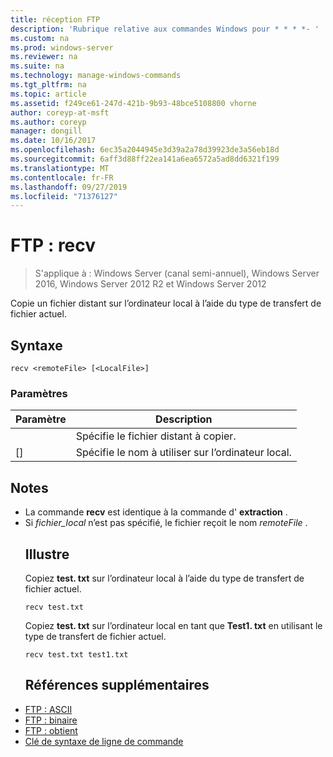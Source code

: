 ```yaml
---
title: réception FTP
description: 'Rubrique relative aux commandes Windows pour * * * *- '
ms.custom: na
ms.prod: windows-server
ms.reviewer: na
ms.suite: na
ms.technology: manage-windows-commands
ms.tgt_pltfrm: na
ms.topic: article
ms.assetid: f249ce61-247d-421b-9b93-48bce5108800 vhorne
author: coreyp-at-msft
ms.author: coreyp
manager: dongill
ms.date: 10/16/2017
ms.openlocfilehash: 6ec35a2044945e3d39a2a78d39923de3a56eb18d
ms.sourcegitcommit: 6aff3d88ff22ea141a6ea6572a5ad8dd6321f199
ms.translationtype: MT
ms.contentlocale: fr-FR
ms.lasthandoff: 09/27/2019
ms.locfileid: "71376127"
---
```

# <a name="ftp-recv"></a>FTP : recv

>S'applique à : Windows Server (canal semi-annuel), Windows Server 2016, Windows Server 2012 R2 et Windows Server 2012

Copie un fichier distant sur l’ordinateur local à l’aide du type de transfert de fichier actuel.   
## <a name="syntax"></a>Syntaxe  
```  
recv <remoteFile> [<LocalFile>]  
```  
### <a name="parameters"></a>Paramètres  

|   Paramètre   |                   Description                    |
|---------------|--------------------------------------------------|
| <remoteFile>  |        Spécifie le fichier distant à copier.        |
| [<LocalFile>] | Spécifie le nom à utiliser sur l’ordinateur local. |

## <a name="remarks"></a>Notes  
- La commande **recv** est identique à la commande d' **extraction** .  
- Si *fichier_local* n’est pas spécifié, le fichier reçoit le nom *remoteFile* .  
  ## <a name="BKMK_Examples"></a>Illustre  
  Copiez **test. txt** sur l’ordinateur local à l’aide du type de transfert de fichier actuel.  
  ```  
  recv test.txt  
  ```  
  Copiez **test. txt** sur l’ordinateur local en tant que **Test1. txt** en utilisant le type de transfert de fichier actuel.  
  ```  
  recv test.txt test1.txt  
  ```  
  ## <a name="additional-references"></a>Références supplémentaires  
- [FTP : ASCII](ftp-ascii.md)  
- [FTP : binaire](ftp-binary.md)  
- [FTP : obtient](ftp-get.md)  
- [Clé de syntaxe de ligne de commande](command-line-syntax-key.md)  
